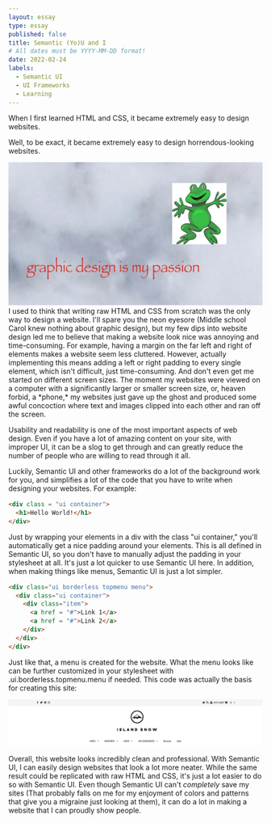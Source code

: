 ```yaml
---
layout: essay
type: essay
published: false
title: Semantic (Yo)U and I
# All dates must be YYYY-MM-DD format!
date: 2022-02-24
labels:
  - Semantic UI
  - UI Frameworks
  - Learning
---
```

When I first learned HTML and CSS, it became extremely easy to design websites. 

Well, to be exact, it became extremely easy to design horrendous-looking websites. 

<img class="ui medium right rounded floated image" src="../images/graphic_design.jpg">
I used to think that writing raw HTML and CSS from scratch was the only way to design a website. I'll spare you the neon eyesore (Middle school Carol knew nothing about graphic design), but my few dips into website design led me to believe that making a website look nice was annoying and time-consuming. For example, having a margin on the far left and right of elements makes a website seem less cluttered. However, actually implementing this means adding a left or right padding to every single element, which isn't difficult, just time-consuming. And don't even get me started on different screen sizes. The moment my websites were viewed on a computer with a significantly larger or smaller screen size, or, heaven forbid, a *phone,* my websites just gave up the ghost and produced some awful concoction where text and images clipped into each other and ran off the screen.

Usability and readability is one of the most important aspects of web design. Even if you have a lot of amazing content on your site, with improper UI, it can be a slog to get through and can greatly reduce the number of people who are willing to read through it all.

Luckily, Semantic UI and other frameworks do a lot of the background work for you, and simplifies a lot of the code that you have to write when designing your websites. For example:

```HTML
<div class = "ui container">
  <h1>Hello World!</h1>
</div>
```

Just by wrapping your elements in a div with the class "ui container," you'll automatically get a nice padding around your elements. This is all defined in Semantic UI, so you don't have to manually adjust the padding in your stylesheet at all. It's just a lot quicker to use Semantic UI here. In addition, when making things like menus, Semantic UI is just a lot simpler. 

```HTML
<div class="ui borderless topmenu menu">
  <div class="ui container">
    <div class="item">
      <a href = "#">Link 1</a>
      <a href = "#">Link 2</a>
    </div>
  </div>
</div>
```
Just like that, a menu is created for the website. What the menu looks like can be further customized in your stylesheet with .ui.borderless.topmenu.menu if needed. This code was actually the basis for creating this site: 

<img class="ui rounded image" src="../images/ui_container.png">

Overall, this website looks incredibly clean and professional. With Semantic UI, I can easily design websites that look a lot more neater. While the same result could be replicated with raw HTML and CSS, it's just a lot easier to do so with Semantic UI. Even though Semantic UI can't *completely* save my sites (That probably falls on me for my enjoyment of colors and patterns that give you a migraine just looking at them), it can do a lot in making a website that I can proudly show people. 
